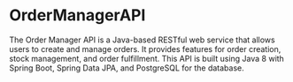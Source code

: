 # OrderManagerAPI
The Order Manager API is a Java-based RESTful web service that allows users to create and manage orders. It provides features for order creation, stock management, and order fulfillment. This API is built using Java 8 with Spring Boot, Spring Data JPA, and PostgreSQL for the database.
